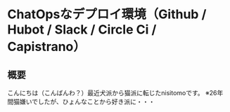 # ChatOpsなデプロイ環境（Github / Hubot / Slack / Circle Ci / Capistrano）

## 概要

こんにちは（こんばんわ？）最近犬派から猫派に転じたnisitomoです。
※26年間猫嫌いでしたが、ひょんなことから好き派に・・・
